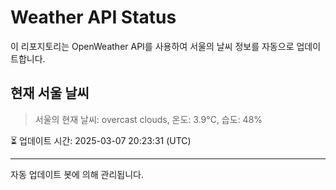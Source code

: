 
# Weather API Status

이 리포지토리는 OpenWeather API를 사용하여 서울의 날씨 정보를 자동으로 업데이트합니다.

## 현재 서울 날씨
> 서울의 현재 날씨: overcast clouds, 온도: 3.9°C, 습도: 48%

⏳ 업데이트 시간: 2025-03-07 20:23:31 (UTC)

---
자동 업데이트 봇에 의해 관리됩니다.
